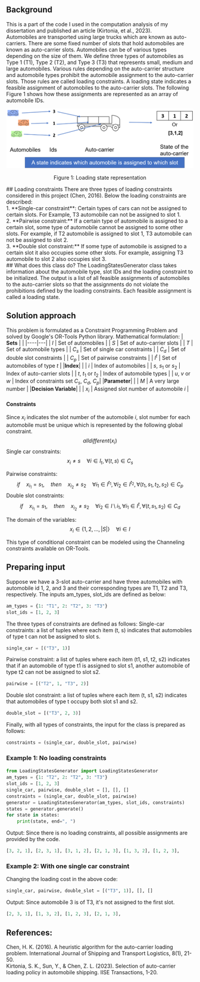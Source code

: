 ## Background
This is a part of the code I used in the computation analysis of my dissertation and published an article (Kirtonia, et al., 2023).<br/>
Automobiles are transported using large trucks which are known as auto-carriers. There are some fixed number of slots that hold automobiles are known as auto-carrier slots. Automobiles can be of various types depending on the size of them. We define three types of automobiles as Type 1 (T1), Type 2 (T2), and Type 3 (T3) that represents small, medium and large automobiles. Various rules depending on the auto-carrier structure and automobile types prohibit the automobile assignment to the auto-carrier slots. Those rules are called loading constraints. A loading state indicates a feasible assignment of automobiles to the auto-carrier slots. The following Figure 1 shows how these assignments are represented as an array of automobile IDs.
<p align="center">
    <img src='loading-state.png' width='650'>
</p>
<p align="center">
    Figure 1: Loading state representation
</p>
## Loading constraints
There are three types of loading constraints considered in this project (Chen, 2016). Below the loading constraints are described: <br/>
1. **Single-car constraint**: Certain types of cars can not be assigned to certain slots. For Example, T3 automobile can not be assigned to slot 1.<br/>
2. **Pairwise constraint:** If a certain type of automobile is assigned to a certain slot, some type of automobile cannot be assigned to some other slots. For example, if T2 automobile is assigned to slot 1, T3 automobile can not be assigned to slot 2.<br/>
3. **Double slot constraint:** If some type of automobile is assigned to a certain slot it also occupies some other slots. For example, assigning T3 automobile to slot 2 also occupies slot 3.<br/>
## What does this class do?
The LoadingStatesGenerator class takes information about the automobile type, slot IDs and the loading constraint to be initialized. The output is a list of all feasible assignments of automobiles to the auto-carrier slots so that the assignments do not violate the prohibitions defined by the loading constraints. Each feasible assignment is called a loading state. 

## Solution approach
This problem is formulated as a Constraint Programming Problem and solved by Google's OR-Tools Python library. 
Mathematical formulation:
| **Sets**    | <!-- -->    |
|----|---|
| $I$  | Set of automobiles  |
| $S$  | Set of auto-carrier slots |
| $T$  | Set of automobile types |
| $C_s$  | Set of single car constraints |
| $C_d$  | Set of double slot constraints |
| $C_p$  | Set of pairwise constraints |
| $I^t$  | Set of automobiles of type $t$ |
|**Index**|<!-- --> |
| $i$  | Index of automobiles |
| $s$, $s_1$ or $s_2$  | Index of auto-carrier slots |
| $t$, $t_1$ or $t_2$  | Index of automobile types |
| $u$, $v$ or $w$  | Index of constraints set $C_s$,  $C_d$, $C_p$|
|**Parameter**|<!-- --> |
| $M$  | A very large number |
|**Decision Variable**|<!-- --> |
| $x_i$  | Assigned slot number of automobile $i$ |

#### Constraints
Since $x_i$ indicates the slot number of the automobile $i$, slot number for each automobile must be unique which is represented by the following global constraint.
$$alldifferent(x_i)$$
Single car constraints: 
$$x_i \neq s \quad \forall i \in I_t, \forall(t, s)\in C_s$$

Pairwise constraints: 
$$if \quad x_{i_1} = s_1, \quad then \quad x_{i_2} \neq s_2 \quad \forall i_1 \in I^{t_1}, \forall i_2 \in I^{t_2}, \forall(t_1, s_1, t_2, s_2)\in C_p$$
Double slot constraints: 
$$if \quad x_{i_1} = s_1, \quad then \quad x_{i_2} \neq s_2 \quad \forall i_2 \in I\setminus i_1, \forall i_1 \in I^{t}, \forall(t, s_1, s_2)\in C_d$$

The domain of the variables:
$$x_i \in \lbrace 1,2,..., |S| \rbrace \quad \forall i \in I$$

This type of conditional constraint can be modeled using the Channeling constraints available on OR-Tools.

## Preparing input
Suppose we have a 3-slot auto-carrier and have three automobiles with automobile id 1, 2, and 3 and their corresponding types are T1, T2 and T3, respectively. The inputs am_types, slot_ids are defined as below:
```python
am_types = {1: "T1", 2: "T2", 3: "T3"}
slot_ids = [1, 2, 3]
```
The three types of constraints are defined as follows:
Single-car constraints: a list of tuples where each item (t, s) indicates that automobiles of type t can not be assigned to slot s.
```python
single_car = [("T3", 1)]
```
Pairwise constraint: a list of tuples where each item (t1, s1, t2, s2) indicates that if an automobile of type t1 is assigned to slot s1, another automobile of type t2 can not be assigned to slot s2.
```python
pairwise = [("T2", 1, "T3", 2)]
```
Double slot constraint: a list of tuples where each item (t, s1, s2) indicates that automobiles of type t occupy both slot s1 and s2.
```python
double_slot = [("T3", 2, 3)]
```
Finally, with all types of constraints, the input for the class is prepared as follows:
```python
constraints = (single_car, double_slot, pairwise)
```
### Example 1: No loading constraints
```python
from LoadingStatesGenerator import LoadingStatesGenerator
am_types = {1: "T2", 2: "T2", 3: "T3"}
slot_ids = [1, 2, 3]
single_car, pairwise, double_slot = [], [], []
constraints = (single_car, double_slot, pairwise)
generator = LoadingStatesGenerator(am_types, slot_ids, constraints)
states = generator.generate()
for state in states:
    print(state, end=", ")
```
Output: Since there is no loading constraints, all possible assignments are provided by the code.
```python
[3, 2, 1], [2, 3, 1], [3, 1, 2], [2, 1, 3], [1, 3, 2], [1, 2, 3],
```
### Example 2: With one single car constraint
Changing the loading cost in the above code:
```python
single_car, pairwise, double_slot = [("T3", 1)], [], []
```
Output: Since automobile 3 is of T3, it's not assigned to the first slot.
```python
[2, 3, 1], [1, 3, 2], [1, 2, 3], [2, 1, 3],
```
## References:
Chen, H. K. (2016). A heuristic algorithm for the auto-carrier loading problem. International Journal of Shipping and Transport Logistics, 8(1), 21-50. <br />
Kirtonia, S. K., Sun, Y., & Chen, Z. L. (2023). Selection of auto-carrier loading policy in automobile shipping. IISE Transactions, 1-20.
